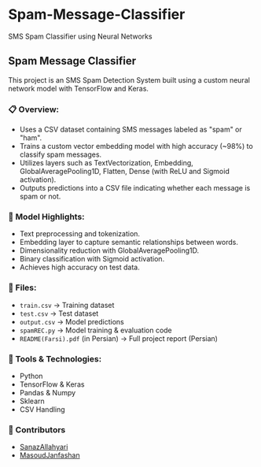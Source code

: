 # Spam-Message-Classifier
SMS Spam Classifier using Neural Networks

## Spam Message Classifier

This project is an SMS Spam Detection System built using a custom neural network model with TensorFlow and Keras.

### 📋 Overview:
- Uses a CSV dataset containing SMS messages labeled as "spam" or "ham".
- Trains a custom vector embedding model with high accuracy (~98%) to classify spam messages.
- Utilizes layers such as TextVectorization, Embedding, GlobalAveragePooling1D, Flatten, Dense (with ReLU and Sigmoid activation).
- Outputs predictions into a CSV file indicating whether each message is spam or not.

### 🔧 Model Highlights:
- Text preprocessing and tokenization.
- Embedding layer to capture semantic relationships between words.
- Dimensionality reduction with GlobalAveragePooling1D.
- Binary classification with Sigmoid activation.
- Achieves high accuracy on test data.

### 📂 Files:
- `train.csv` → Training dataset
- `test.csv` → Test dataset
- `output.csv` → Model predictions
- `spamREC.py` → Model training & evaluation code
- `README(Farsi).pdf` (in Persian) → Full project report (Persian)

### 🚀 Tools & Technologies:
- Python
- TensorFlow & Keras
- Pandas & Numpy
- Sklearn
- CSV Handling

### 🤝 Contributors
- [SanazAllahyari](https://github.com/Sanaz-all)
- [MasoudJanfashan](https://github.com/masoudjawnf)
